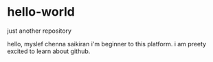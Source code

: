 # hello-world
just another repository

hello,
myslef chenna saikiran i'm beginner to this platform.
i am preety excited to learn about github.
